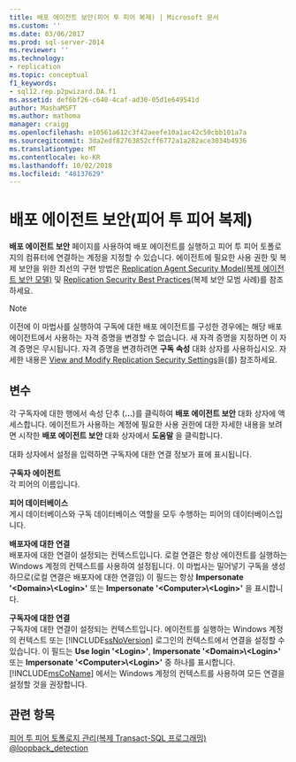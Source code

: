 ```yaml
---
title: 배포 에이전트 보안(피어 투 피어 복제) | Microsoft 문서
ms.custom: ''
ms.date: 03/06/2017
ms.prod: sql-server-2014
ms.reviewer: ''
ms.technology:
- replication
ms.topic: conceptual
f1_keywords:
- sql12.rep.p2pwizard.DA.f1
ms.assetid: def6bf26-c640-4caf-ad30-05d1e649541d
author: MashaMSFT
ms.author: mathoma
manager: craigg
ms.openlocfilehash: e10561a612c3f42aeefe10a1ac42c50cbb101a7a
ms.sourcegitcommit: 3da2edf82763852cff6772a1a282ace3034b4936
ms.translationtype: MT
ms.contentlocale: ko-KR
ms.lasthandoff: 10/02/2018
ms.locfileid: "48137629"
---
```

# <a name="distribution-agent-security-peer-to-peer-replication"></a>배포 에이전트 보안(피어 투 피어 복제)
  **배포 에이전트 보안** 페이지를 사용하여 배포 에이전트를 실행하고 피어 투 피어 토폴로지의 컴퓨터에 연결하는 계정을 지정할 수 있습니다. 에이전트에 필요한 사용 권한 및 복제 보안을 위한 최선의 구현 방법은 [Replication Agent Security Model(복제 에이전트 보안 모델)](security/replication-agent-security-model.md) 및 [Replication Security Best Practices](security/replication-security-best-practices.md)(복제 보안 모범 사례)를 참조하세요.  
  
> [!NOTE]  
>  이전에 이 마법사를 실행하여 구독에 대한 배포 에이전트를 구성한 경우에는 해당 배포 에이전트에서 사용하는 자격 증명을 변경할 수 없습니다. 새 자격 증명을 지정하면 이 자격 증명은 무시됩니다. 자격 증명을 변경하려면 **구독 속성** 대화 상자를 사용하십시오. 자세한 내용은 [View and Modify Replication Security Settings](security/view-and-modify-replication-security-settings.md)을(를) 참조하세요.  
  
## <a name="options"></a>변수  
 각 구독자에 대한 행에서 속성 단추 (**...**)를 클릭하여 **배포 에이전트 보안** 대화 상자에 액세스합니다. 에이전트가 사용하는 계정에 필요한 사용 권한에 대한 자세한 내용을 보려면 시작한 **배포 에이전트 보안** 대화 상자에서 **도움말** 을 클릭합니다.  
  
 대화 상자에서 설정을 입력하면 구독자에 대한 연결 정보가 표에 표시됩니다.  
  
 **구독자 에이전트**  
 각 피어의 이름입니다.  
  
 **피어 데이터베이스**  
 게시 데이터베이스와 구독 데이터베이스 역할을 모두 수행하는 피어의 데이터베이스입니다.  
  
 **배포자에 대한 연결**  
 배포자에 대한 연결이 설정되는 컨텍스트입니다. 로컬 연결은 항상 에이전트를 실행하는 Windows 계정의 컨텍스트를 사용하여 설정됩니다. 이 마법사는 밀어넣기 구독을 생성하므로(로컬 연결은 배포자에 대한 연결임) 이 필드는 항상 **Impersonate '\<Domain>\\<Login\>'** 또는 **Impersonate '\<Computer>\\<Login\>'** 을 표시합니다.  
  
 **구독자에 대한 연결**  
 구독자에 대한 연결이 설정되는 컨텍스트입니다. 에이전트를 실행하는 Windows 계정의 컨텍스트 또는 [!INCLUDE[ssNoVersion](../../includes/ssnoversion-md.md)] 로그인의 컨텍스트에서 연결을 설정할 수 있습니다. 이 필드는 **Use login '\<Login>'**, **Impersonate '\<Domain>\\<Login\>'** 또는 **Impersonate '\<Computer>\\<Login\>'** 중 하나를 표시합니다. [!INCLUDE[msCoName](../../includes/msconame-md.md)] 에서는 Windows 계정의 컨텍스트를 사용하여 모든 연결을 설정할 것을 권장합니다.  
  
## <a name="see-also"></a>관련 항목  
 [피어 투 피어 토폴로지 관리&#40;복제 Transact-SQL 프로그래밍&#41;](administration/administer-a-peer-to-peer-topology-replication-transact-sql-programming.md)   
 [@loopback_detection](transactional/peer-to-peer-transactional-replication.md)  
  
  
